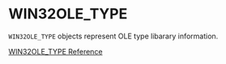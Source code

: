 # WIN32OLE_TYPE

`WIN32OLE_TYPE` objects represent OLE type libarary information.

[WIN32OLE_TYPE Reference](https://ruby-doc.org/stdlib-2.6/libdoc/win32ole/rdoc/WIN32OLE_TYPE.html)